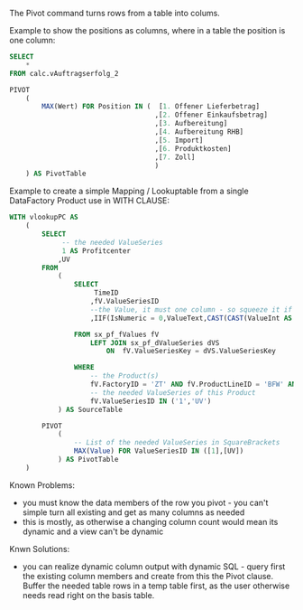 The Pivot command turns rows from a table into colums.  

Example to show the positions as columns, where in a table the position is one column:

````SQL
SELECT 
	*
FROM calc.vAuftragserfolg_2

PIVOT
	(	
		MAX(Wert) FOR Position IN (	 [1. Offener Lieferbetrag]
									,[2. Offener Einkaufsbetrag]
									,[3. Aufbereitung]
									,[4. Aufbereitung RHB]
									,[5. Import]
									,[6. Produktkosten]
									,[7. Zoll]
									)
	) AS PivotTable
````


Example to create a simple Mapping / Lookuptable from a single DataFactory Product use in WITH CLAUSE:

````SQL
WITH vlookupPC AS 
	(
		SELECT 
			 -- the needed ValueSeries
			 1 AS Profitcenter
			,UV
		FROM
			(
				SELECT 
					 TimeID
					,fV.ValueSeriesID
					--the Value, it must one column - so squeeze it if different types
					,IIF(IsNumeric = 0,ValueText,CAST(CAST(ValueInt AS Money)/dVS.Scale AS NVARCHAR)) AS Value

				FROM sx_pf_fValues fV 
					LEFT JOIN sx_pf_dValueSeries dVS
						ON  fV.ValueSeriesKey = dVS.ValueSeriesKey

				WHERE 	
					-- the Product(s)	
					fV.FactoryID = 'ZT' AND fV.ProductLineID = 'BFW' AND fV.ProductID = 'M1' AND
					-- the needed ValueSeries of this Product
					fV.ValueSeriesID IN ('1','UV')
			) AS SourceTable

		PIVOT
			(	
				-- List of the needed ValueSeries in SquareBrackets
				MAX(Value) FOR ValueSeriesID IN ([1],[UV])
			) AS PivotTable
	)
 ````
 
 Known Problems:
 
 * you must know the data members of the row you pivot - you can't simple turn all existing and get as many columns as needed
 * this is mostly, as otherwise a changing column count would mean its dynamic and a view can't be dynamic
 
 
Knwn Solutions:
 * you can realize dynamic column output with dynamic SQL - query first the existing column members and create from this the 
 Pivot clause. Buffer the needed table rows in a temp table first, as the user otherwise needs read right on the basis table.
